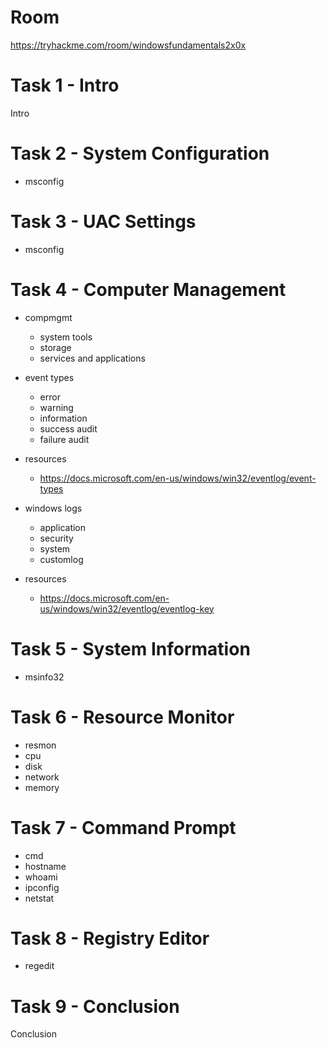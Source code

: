 # Room
https://tryhackme.com/room/windowsfundamentals2x0x

# Task 1 - Intro
Intro

# Task 2 - System Configuration
* msconfig

# Task 3 - UAC Settings
* msconfig

# Task 4 - Computer Management
* compmgmt
  * system tools
  * storage
  * services and applications

* event types
  * error
  * warning
  * information
  * success audit
  * failure audit

* resources
  * https://docs.microsoft.com/en-us/windows/win32/eventlog/event-types

* windows logs
  * application
  * security
  * system
  * customlog

* resources
  * https://docs.microsoft.com/en-us/windows/win32/eventlog/eventlog-key

# Task 5 - System Information
* msinfo32

# Task 6 - Resource Monitor
* resmon
* cpu
* disk
* network
* memory

# Task 7 - Command Prompt
* cmd
* hostname
* whoami
* ipconfig
* netstat

# Task 8 - Registry Editor
* regedit

# Task 9 - Conclusion
Conclusion
